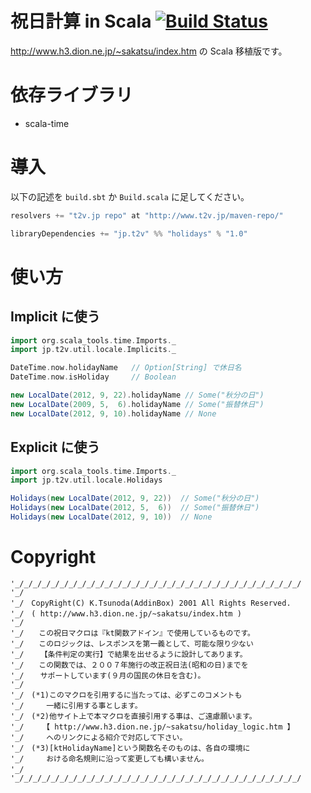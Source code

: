 # 祝日計算 in Scala [![Build Status](https://secure.travis-ci.org/t2v/holidays.png)](http://travis-ci.org/t2v/holidays)

http://www.h3.dion.ne.jp/~sakatsu/index.htm の Scala 移植版です。

# 依存ライブラリ

- scala-time

# 導入

以下の記述を `build.sbt` か `Build.scala` に足してください。

```scala
resolvers += "t2v.jp repo" at "http://www.t2v.jp/maven-repo/"
```

```scala
libraryDependencies += "jp.t2v" %% "holidays" % "1.0"
```

# 使い方

## Implicit に使う

```scala
import org.scala_tools.time.Imports._
import jp.t2v.util.locale.Implicits._

DateTime.now.holidayName   // Option[String] で休日名
DateTime.now.isHoliday     // Boolean

new LocalDate(2012, 9, 22).holidayName // Some("秋分の日")
new LocalDate(2009, 5,  6).holidayName // Some("振替休日")
new LocalDate(2012, 9, 10).holidayName // None
```

## Explicit に使う

```scala
import org.scala_tools.time.Imports._
import jp.t2v.util.locale.Holidays

Holidays(new LocalDate(2012, 9, 22))  // Some("秋分の日")
Holidays(new LocalDate(2012, 5,  6))  // Some("振替休日")
Holidays(new LocalDate(2012, 9, 10))  // None
```

# Copyright

```
'_/_/_/_/_/_/_/_/_/_/_/_/_/_/_/_/_/_/_/_/_/_/_/_/_/_/_/_/_/_/_/_/
'_/
'_/　CopyRight(C) K.Tsunoda(AddinBox) 2001 All Rights Reserved.
'_/　( http://www.h3.dion.ne.jp/~sakatsu/index.htm )
'_/
'_/　　この祝日マクロは『kt関数アドイン』で使用しているものです。
'_/　　このロジックは、レスポンスを第一義として、可能な限り少ない
'_/　  【条件判定の実行】で結果を出せるように設計してあります。
'_/　　この関数では、２００７年施行の改正祝日法(昭和の日)までを
'_/　  サポートしています(９月の国民の休日を含む)。
'_/
'_/　(*1)このマクロを引用するに当たっては、必ずこのコメントも
'_/　　　一緒に引用する事とします。
'_/　(*2)他サイト上で本マクロを直接引用する事は、ご遠慮願います。
'_/　　　【 http://www.h3.dion.ne.jp/~sakatsu/holiday_logic.htm 】
'_/　　　へのリンクによる紹介で対応して下さい。
'_/　(*3)[ktHolidayName]という関数名そのものは、各自の環境に
'_/　　　おける命名規則に沿って変更しても構いません。
'_/　
'_/_/_/_/_/_/_/_/_/_/_/_/_/_/_/_/_/_/_/_/_/_/_/_/_/_/_/_/_/_/_/_/
```

